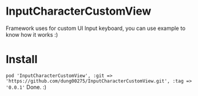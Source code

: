 # InputCharacterCustomView
Framework uses for custom UI Input keyboard, you can use example to know how it works :)
# Install
```pod 'InputCharacterCustomView', :git => 'https://github.com/dung00275/InputCharacterCustomView.git', :tag => '0.0.1'```
Done. :)
